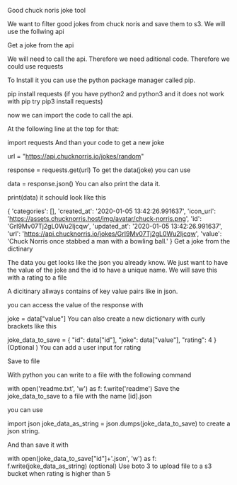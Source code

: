 Good chuck noris joke tool

We want to filter good jokes from chuck noris and save them to s3. We will use the follwing api

Get a joke from the api

We will need to call the api. Therefore we need aditional code. Therefore we could use requests

To Install it you can use the python package manager called pip.

pip install requests
(if you have python2 and python3 and it does not work with pip try pip3 install requests)

now we can import the code to call the api.

At the following line at the top for that:

import requests
And than your code to get a new joke

url = "https://api.chucknorris.io/jokes/random"

response = requests.get(url)
To get the data(joke) you can use

data = response.json()
You can also print the data it.

print(data)
it schould look like this

{
  'categories': [],
  'created_at': '2020-01-05 13:42:26.991637',
  'icon_url': 'https://assets.chucknorris.host/img/avatar/chuck-norris.png', 
  'id': 'GrI9Mv07Tj2gL0Wu2Ijcqw', 
  'updated_at': '2020-01-05 13:42:26.991637',
  'url': 'https://api.chucknorris.io/jokes/GrI9Mv07Tj2gL0Wu2Ijcqw',
  'value': 'Chuck Norris once stabbed a man with a bowling ball.'
}
Get a joke from the dictinary

The data you get looks like the json you already know. We just want to have the value of the joke and the id to have a unique name. We will save this with a rating to a file

A dicitinary allways contains of key value pairs like in json.

you can access the value of the response with

joke = data["value"]
You can also create a new dictionary with curly brackets like this

joke_data_to_save = {
  "id": data["id"],
  "joke": data["value"],
  "rating": 4
}
(Optional ) You can add a user input for rating

Save to file

With python you can write to a file with the following command

with open('readme.txt', 'w') as f:
    f.write('readme')
Save the joke_data_to_save to a file with the name [id].json

you can use

import json 
joke_data_as_string = json.dumps(joke_data_to_save)
to create a json string.

And than save it with

with open(joke_data_to_save["id"]+'.json', 'w') as f:
    f.write(joke_data_as_string)
(optional) Use boto 3 to upload file to a s3 bucket when rating is higher than 5